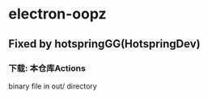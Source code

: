 # electron-oopz
## Fixed by hotspringGG(HotspringDev)
### 下载: 本仓库Actions

binary file in out/ directory
